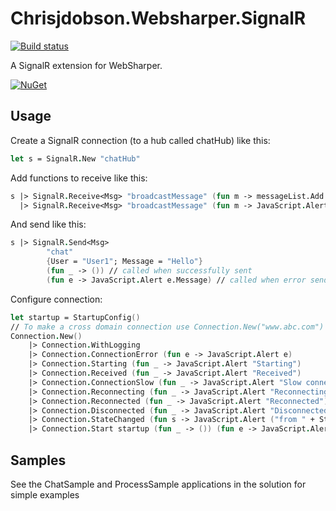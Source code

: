 Chrisjdobson.Websharper.SignalR
===============================

[![Build status](https://ci.appveyor.com/api/projects/status/6q6wyp87i1w2qhlj?svg=true)](https://ci.appveyor.com/project/ChrisDobby/chrisjdobson-websharper-signalr)

A SignalR extension for WebSharper.

[![NuGet](http://img.shields.io/badge/NuGet-0.6-orange.svg?style=flat)](http://www.nuget.org/packages/chrisjdobson.WebSharper.SignalR/)

## Usage ##

Create a SignalR connection (to a hub called chatHub) like this:

``` fsharp
let s = SignalR.New "chatHub"
```

Add functions to receive like this:

``` fsharp
s |> SignalR.Receive<Msg> "broadcastMessage" (fun m -> messageList.Add m)
  |> SignalR.Receive<Msg> "broadcastMessage" (fun m -> JavaScript.Alert "Message Received")
```

And send like this:

``` fsharp
s |> SignalR.Send<Msg> 
		"chat" 
		{User = "User1"; Message = "Hello"}
        (fun _ -> ()) // called when successfully sent
        (fun e -> JavaScript.Alert e.Message) // called when error sending
```

Configure connection:

``` fsharp
let startup = StartupConfig()
// To make a cross domain connection use Connection.New("www.abc.com")
Connection.New() 
    |> Connection.WithLogging
    |> Connection.ConnectionError (fun e -> JavaScript.Alert e)
    |> Connection.Starting (fun _ -> JavaScript.Alert "Starting")
    |> Connection.Received (fun _ -> JavaScript.Alert "Received")
    |> Connection.ConnectionSlow (fun _ -> JavaScript.Alert "Slow connection")
    |> Connection.Reconnecting (fun _ -> JavaScript.Alert "Reconnecting")
    |> Connection.Reconnected (fun _ -> JavaScript.Alert "Reconnected")
    |> Connection.Disconnected (fun _ -> JavaScript.Alert "Disconnected")
	|> Connection.StateChanged (fun s -> JavaScript.Alert ("from " + StateText s.OldState + " to " + StateText s.NewState))
    |> Connection.Start startup (fun _ -> ()) (fun e -> JavaScript.Alert ("connection error: " + e.Message))
```

## Samples ##

See the ChatSample and ProcessSample applications in the solution for simple examples

